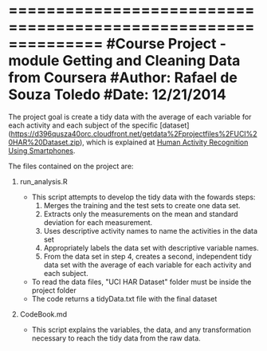 ==============================================================
#Course Project - module Getting and Cleaning Data from Coursera
#Author: Rafael de Souza Toledo
#Date: 12/21/2014
==============================================================

The project goal is create a tidy data with the average of each variable for each activity and each subject of the specific [dataset] (https://d396qusza40orc.cloudfront.net/getdata%2Fprojectfiles%2FUCI%20HAR%20Dataset.zip), which is explained at [Human Activity Recognition Using Smartphones](http://archive.ics.uci.edu/ml/datasets/Human+Activity+Recognition+Using+Smartphones).


The files contained on the project are:

1. run_analysis.R
   * This script attempts to develop the tidy data with the fowards steps:
        1. Merges the training and the test sets to create one data set.
        2. Extracts only the measurements on the mean and standard deviation for each measurement. 
        3. Uses descriptive activity names to name the activities in the data set
        4. Appropriately labels the data set with descriptive variable names. 
        5. From the data set in step 4, creates a second, independent tidy data set with the average of each variable for each activity and each subject.
   * To read the data files, "UCI HAR Dataset" folder must be inside the project folder
   * The code returns a tidyData.txt file with the final dataset
		
2. CodeBook.md
   * This script explains the variables, the data, and any transformation necessary to reach the tidy data from the raw data.


